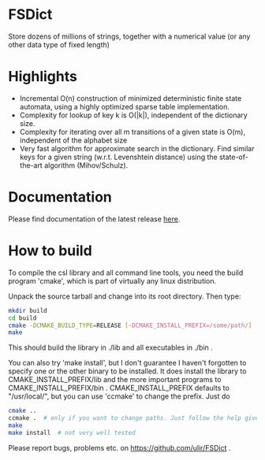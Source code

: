 FSDict
======

Store dozens of millions of strings, together with a numerical value (or any other data type of fixed length)

Highlights
==========
* Incremental O(n) construction of minimized deterministic finite state automata, using a highly optimized sparse table implementation.
* Complexity for lookup of key k is O(|k|), independent of the dictionary size.
* Complexity for iterating over all m transitions of a given state is O(m), independent of the alphabet size
* Very fast algorithm for approximate search in the dictionary. Find similar keys for a given string (w.r.t. Levenshtein distance) using the state-of-the-art algorithm (Mihov/Schulz).

Documentation
============
Please find documentation of the latest release [here](http://ulir.github.io/FSDict/v0.2.0/api/).


How to build
============
To compile the csl library and all command line tools, you need the build
program 'cmake', which is part of virtually any linux distribution.

Unpack the source tarball and change into its root directory. Then type:

```sh
mkdir build
cd build
cmake -DCMAKE_BUILD_TYPE=RELEASE [-DCMAKE_INSTALL_PREFIX=/some/path/] ..
make
```

This should build the library in ./lib and all executables in ./bin .

You can also try 'make install', but I don't guarantee I haven't forgotten
to specify one or the other binary to be installed. It does install the
library to CMAKE_INSTALL_PREFIX/lib and the more important programs to
CMAKE_INSTALL_PREFIX/bin . CMAKE_INSTALL_PREFIX defaults to "/usr/local/", but
you can use 'ccmake' to change the prefix.
Just do

```sh
cmake ..
ccmake .  # only if you want to change paths. Just follow the help given in the program.
make
make install  # not very well tested
```

Please report bugs, problems etc. on https://github.com/ulir/FSDict .

